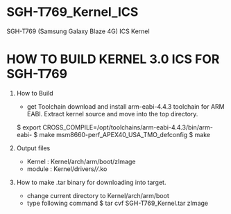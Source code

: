 SGH-T769_Kernel_ICS
===================

SGH-T769 (Samsung Galaxy Blaze 4G) ICS Kernel

HOW TO BUILD KERNEL 3.0 ICS FOR SGH-T769
========================================

1. How to Build
	- get Toolchain
	download and install arm-eabi-4.4.3 toolchain for ARM EABI.
	Extract kernel source and move into the top directory.

	$ export CROSS_COMPILE=/opt/toolchains/arm-eabi-4.4.3/bin/arm-eabi-
	$ make msm8660-perf_APEX40_USA_TMO_defconfig
	$ make
	
2. Output files
	- Kernel : Kernel/arch/arm/boot/zImage
	- module : Kernel/drivers/*/*.ko
	
3. How to make .tar binary for downloading into target.
	- change current directory to Kernel/arch/arm/boot
	- type following command
	$ tar cvf SGH-T769_Kernel.tar zImage


